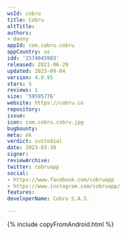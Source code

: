 ```yaml
---
wsId: cobru
title: Cobru
altTitle: 
authors:
- danny
appId: com.cobru.cobru
appCountry: us
idd: '1574045983'
released: 2021-06-29
updated: 2023-09-04
version: 4.0.95
stars: 5
reviews: 1
size: '59595776'
website: https://cobru.co
repository: 
issue: 
icon: com.cobru.cobru.jpg
bugbounty: 
meta: ok
verdict: custodial
date: 2023-03-30
signer: 
reviewArchive: 
twitter: cobruapp
social:
- https://www.facebook.com/cobruapp
- https://www.instagram.com/cobruapp/
features: 
developerName: Cobru S.A.S.

---
```


{% include copyFromAndroid.html %}
